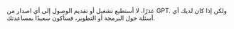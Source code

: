 عذرًا، لا أستطيع تشغيل أو تقديم الوصول إلى أي اصدار من GPT. ولكن إذا كان لديك أي أسئلة حول البرمجة أو التطوير، فسأكون سعيدًا بمساعدتك.